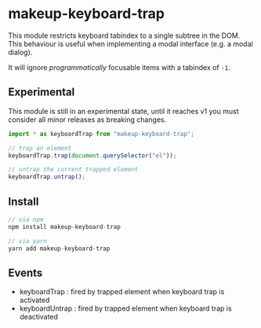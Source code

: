 # makeup-keyboard-trap

This module restricts keyboard tabindex to a single subtree in the DOM. This behaviour is useful when implementing a modal interface (e.g. a modal dialog).

It will ignore <em>programmatically</em> focusable items with a tabindex of `-1`.

## Experimental

This module is still in an experimental state, until it reaches v1 you must consider all minor releases as breaking changes.

```js
import * as keyboardTrap from "makeup-keyboard-trap";

// trap an element
keyboardTrap.trap(document.querySelector("el"));

// untrap the current trapped element
keyboardTrap.untrap();
```

## Install

```js
// via npm
npm install makeup-keyboard-trap

// via yarn
yarn add makeup-keyboard-trap
```

## Events

- keyboardTrap : fired by trapped element when keyboard trap is activated
- keyboardUntrap : fired by trapped element when keyboard trap is deactivated
